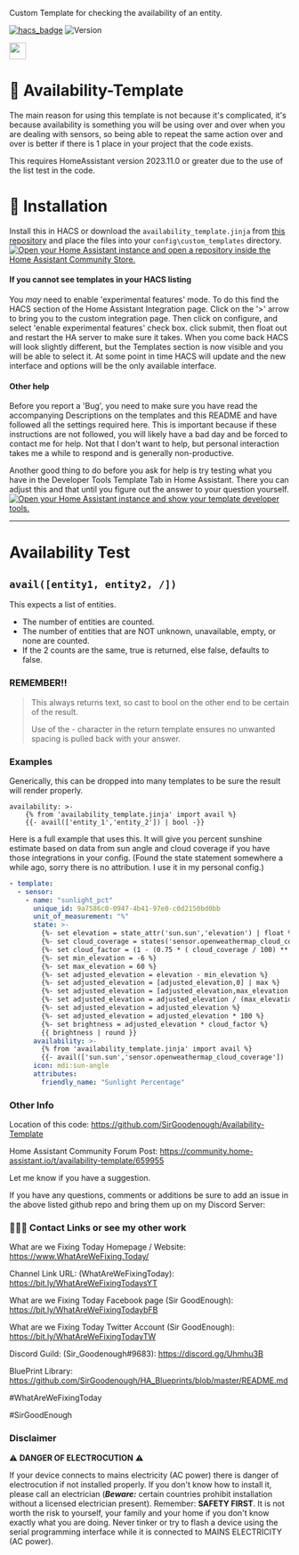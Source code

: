 Custom Template for checking the availability of an entity.

[![hacs_badge](https://img.shields.io/badge/HACS-Default-41BDF5.svg)](https://github.com/custom-components/hacs)
![Version](https://img.shields.io/github/v/release/SirGoodenough/Availability-Template)

<a href="https://www.buymeacoffee.com/SirGoodenough"><img src="https://img.buymeacoffee.com/button-api/?text=Buy me a coffee&emoji=&slug=SirGoodenough&button_colour=5F7FFF&font_colour=ffffff&font_family=Poppins&outline_colour=000000&coffee_colour=FFDD00" width=auto, height=30/></a>
<base target="_blank">

# 🧯 Availability-Template

The main reason for using this template is not because it's complicated, it's because availability is something you will be using over and over when you are dealing with sensors, so being able to repeat the same action over and over is better if there is 1 place in your project that the code exists.

This requires HomeAssistant version 2023.11.0 or greater due to the use of the list test in the code.

# 🔩 Installation

Install this in HACS or download the `availability_template.jinja` from [this repository](https://github.com/SirGoodenough/Availability-Template) and place the files into your `config\custom_templates` directory.
[![Open your Home Assistant instance and open a repository inside the Home Assistant Community Store.](https://my.home-assistant.io/badges/hacs_repository.svg)](https://my.home-assistant.io/redirect/hacs_repository/?owner=SirGoodenough&repository=Availability-Template&category=template)

#### If you cannot see templates in your HACS listing

You *may* need to enable 'experimental features' mode. To do this find the HACS section of the Home Assistant Integration page. Click on the '>' arrow to bring you to the custom integration page. Then click on configure, and select 'enable experimental features' check box. click submit, then float out and restart the HA server to make sure it takes. When you come back HACS will look slightly different, but the Templates section is now visible and you will be able to select it. At some point in time HACS will update and the new interface and options will be the only available interface.

#### Other help

Before you report a 'Bug', you need to make sure you have read the accompanying Descriptions on the templates and this README and have followed all the settings required here.
This is important because if these instructions are not followed, you will likely have a bad day and be forced to contact me for help.  Not that I don't want to help, but personal interaction takes me a while to respond and is generally non-productive.

Another good thing to do before you ask for help is try testing what you have in the Developer Tools Template Tab in Home Assistant. There you can adjust this and that until you figure out the answer to your question yourself.  [![Open your Home Assistant instance and show your template developer tools.](https://my.home-assistant.io/badges/developer_template.svg)](https://my.home-assistant.io/redirect/developer_template/)

*********************

# Availability Test

## `avail([entity1, entity2, /])`

This expects a list of entities.

- The number of entities are counted.
- The number of entities that are NOT unknown, unavailable, empty, or none are counted.
- If the 2 counts are the same, true is returned, else false, defaults to false.

### REMEMBER!!

> This always returns text, so cast to bool on the other end to be certain of the result.
>
> Use of the - character in the return template ensures no unwanted spacing is pulled back with your answer.

### Examples

Generically, this can be dropped into many templates to be sure the result will render properly.

```jinja
availability: >-
    {% from 'availability_template.jinja' import avail %}
    {{- avail(['entity_1','entity_2']) | bool -}}
```

Here is a full example that uses this.  It will give you percent sunshine estimate based on data from sun angle and cloud coverage if you have those integrations in your config. (Found the state statement somewhere a while ago, sorry there is no attribution. I use it in my personal config.)

```yaml
- template:
  - sensor:
    - name: "sunlight_pct"
      unique_id: 9a7586c0-0947-4b41-97e0-c0d2150bd0bb
      unit_of_measurement: "%"
      state: >-
        {%- set elevation = state_attr('sun.sun','elevation') | float %}
        {%- set cloud_coverage = states('sensor.openweathermap_cloud_coverage') | float %}
        {%- set cloud_factor = (1 - (0.75 * ( cloud_coverage / 100) ** 3 )) %}
        {%- set min_elevation = -6 %}
        {%- set max_elevation = 60 %}
        {%- set adjusted_elevation = elevation - min_elevation %}
        {%- set adjusted_elevation = [adjusted_elevation,0] | max %}
        {%- set adjusted_elevation = [adjusted_elevation,max_elevation - min_elevation] | min %}
        {%- set adjusted_elevation = adjusted_elevation / (max_elevation - min_elevation) %}
        {%- set adjusted_elevation = adjusted_elevation %}
        {%- set adjusted_elevation = adjusted_elevation * 100 %}
        {%- set brightness = adjusted_elevation * cloud_factor %}
        {{ brightness | round }}
      availability: >-
        {% from 'availability_template.jinja' import avail %}
        {{- avail(['sun.sun','sensor.openweathermap_cloud_coverage']) | bool -}}
      icon: mdi:sun-angle
      attributes:
        friendly_name: "Sunlight Percentage"

```

### Other Info

Location of this code: https://github.com/SirGoodenough/Availability-Template

Home Assistant Community Forum Post: https://community.home-assistant.io/t/availability-template/659955

Let me know if you have a suggestion.

If you have any questions, comments or additions be sure to add an issue in the above listed github repo and bring them up on my Discord Server:

### 🤹🏾‍♂️ Contact Links or see my other work

What are we Fixing Today Homepage / Website: https://www.WhatAreWeFixing.Today/

Channel Link URL: (WhatAreWeFixingToday): https://bit.ly/WhatAreWeFixingTodaysYT

What are we Fixing Today Facebook page (Sir GoodEnough): https://bit.ly/WhatAreWeFixingTodaybFB

What are we Fixing Today Twitter Account (Sir GoodEnough): https://bit.ly/WhatAreWeFixingTodayTW

Discord Guild: (Sir_Goodenough#9683): https://discord.gg/Uhmhu3B

BluePrint Library: https://github.com/SirGoodenough/HA_Blueprints/blob/master/README.md

#WhatAreWeFixingToday

#SirGoodEnough

### Disclaimer

⚠️ **DANGER OF ELECTROCUTION** ⚠️

If your device connects to mains electricity (AC power) there is danger of electrocution if not installed properly. If you don't know how to install it, please call an electrician (***Beware:*** certain countries prohibit installation without a licensed electrician present). Remember: **SAFETY FIRST**. It is not worth the risk to yourself, your family and your home if you don't know exactly what you are doing. Never tinker or try to flash a device using the serial programming interface while it is connected to MAINS ELECTRICITY (AC power).
